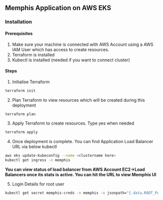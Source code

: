 ## Memphis Application on AWS EKS

### Installation

#### Prerequisites
1. Make sure your machine is connected with AWS Account using a AWS IAM User which has access to create resources.
2. Terraform is installed
3. Kubectl is installed (needed if you want to connect cluster)

#### Steps
1. Initialise Terraform
```bash
terraform init
```
2. Plan Terraform to view resources which will be created during this deployment
```bash
terraform plan
```
3. Apply Terraform to create resources. Type yes when needed
```bash
terraform apply
```

4. Once deployment is complete. You can find Application Load Balancer URL via below kubectl
```bash
aws eks update-kubeconfig --name <clustername here>
kubectl get ingress -n memphis
```
**You can view status of load balancer from AWS Account EC2->Load Balancers once its stats is active. You can hit the URL to view Memphis UI**

5. Login Details for root user
```bash
kubectl get secret memphis-creds -n memphis -o jsonpath="{.data.ROOT_PASSWORD}" | base64 --decode
```
